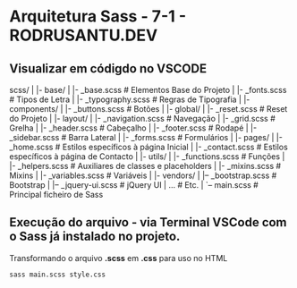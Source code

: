 # Arquitetura Sass - 7-1 - RODRUSANTU.DEV
## Visualizar em códigdo no VSCODE

scss/
|
|- base/
|   |- _base.scss         # Elementos Base do Projeto
|   |- _fonts.scss        # Tipos de Letra
|   |- _typography.scss   # Regras de Tipografia
|
|- components/
|   |- _buttons.scss      # Botões
|
|- global/
|   |- _reset.scss        # Reset do Projeto
|
|- layout/
|   |- _navigation.scss   # Navegação
|   |- _grid.scss         # Grelha
|   |- _header.scss       # Cabeçalho
|   |- _footer.scss       # Rodapé
|   |- _sidebar.scss      # Barra Lateral
|   |- _forms.scss        # Formulários
|
|- pages/
|   |- _home.scss         # Estilos específicos à página Inicial
|   |- _contact.scss      # Estilos específicos à página de Contacto
|
|- utils/
|   |- _functions.scss    # Funções
|   |- _helpers.scss      # Auxiliares de classes e placeholders
|   |- _mixins.scss       # Mixins
|   |- _variables.scss    # Variáveis
|
|- vendors/
|   |– _bootstrap.scss    # Bootstrap
|   |– _jquery-ui.scss    # jQuery UI
|   …                     # Etc.
|
`– main.scss              # Principal ficheiro de Sass

## Execução do arquivo - via Terminal VSCode com o Sass já instalado no projeto.
Transformando o arquivo **.scss** em **.css** para uso no HTML

```
sass main.scss style.css
```